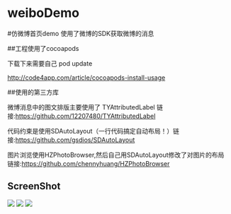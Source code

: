 # weiboDemo

#仿微博首页demo
使用了微博的SDK获取微博的消息

##工程使用了cocoapods

下载下来需要自己 pod update

http://code4app.com/article/cocoapods-install-usage

##使用的第三方库

微博消息中的图文排版主要使用了 TYAttributedLabel 链接:https://github.com/12207480/TYAttributedLabel

代码约束是使用SDAutoLayout（一行代码搞定自动布局！）链接:https://github.com/gsdios/SDAutoLayout

图片浏览使用HZPhotoBrowser,然后自己用SDAutoLayout修改了对图片的布局  链接:https://github.com/chennyhuang/HZPhotoBrowser


## ScreenShot

![](http://ww3.sinaimg.cn/mw690/d7605a45gw1f2gxyugnl2g20a00dc1kx.gif)
![](http://ww4.sinaimg.cn/mw690/d7605a45gw1f2g6b2cfzij20k00zkgon.jpg)
![](http://ww1.sinaimg.cn/mw690/d7605a45gw1f2g6b8ii04j20yi1pcaqg.jpg)




